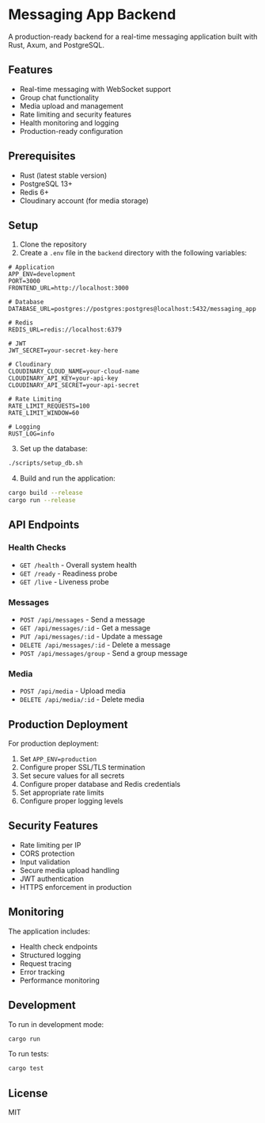 # Messaging App Backend

A production-ready backend for a real-time messaging application built with Rust, Axum, and PostgreSQL.

## Features

- Real-time messaging with WebSocket support
- Group chat functionality
- Media upload and management
- Rate limiting and security features
- Health monitoring and logging
- Production-ready configuration

## Prerequisites

- Rust (latest stable version)
- PostgreSQL 13+
- Redis 6+
- Cloudinary account (for media storage)

## Setup

1. Clone the repository
2. Create a `.env` file in the `backend` directory with the following variables:

```env
# Application
APP_ENV=development
PORT=3000
FRONTEND_URL=http://localhost:3000

# Database
DATABASE_URL=postgres://postgres:postgres@localhost:5432/messaging_app

# Redis
REDIS_URL=redis://localhost:6379

# JWT
JWT_SECRET=your-secret-key-here

# Cloudinary
CLOUDINARY_CLOUD_NAME=your-cloud-name
CLOUDINARY_API_KEY=your-api-key
CLOUDINARY_API_SECRET=your-api-secret

# Rate Limiting
RATE_LIMIT_REQUESTS=100
RATE_LIMIT_WINDOW=60

# Logging
RUST_LOG=info
```

3. Set up the database:
```bash
./scripts/setup_db.sh
```

4. Build and run the application:
```bash
cargo build --release
cargo run --release
```

## API Endpoints

### Health Checks
- `GET /health` - Overall system health
- `GET /ready` - Readiness probe
- `GET /live` - Liveness probe

### Messages
- `POST /api/messages` - Send a message
- `GET /api/messages/:id` - Get a message
- `PUT /api/messages/:id` - Update a message
- `DELETE /api/messages/:id` - Delete a message
- `POST /api/messages/group` - Send a group message

### Media
- `POST /api/media` - Upload media
- `DELETE /api/media/:id` - Delete media

## Production Deployment

For production deployment:

1. Set `APP_ENV=production`
2. Configure proper SSL/TLS termination
3. Set secure values for all secrets
4. Configure proper database and Redis credentials
5. Set appropriate rate limits
6. Configure proper logging levels

## Security Features

- Rate limiting per IP
- CORS protection
- Input validation
- Secure media upload handling
- JWT authentication
- HTTPS enforcement in production

## Monitoring

The application includes:
- Health check endpoints
- Structured logging
- Request tracing
- Error tracking
- Performance monitoring

## Development

To run in development mode:
```bash
cargo run
```

To run tests:
```bash
cargo test
```

## License

MIT 